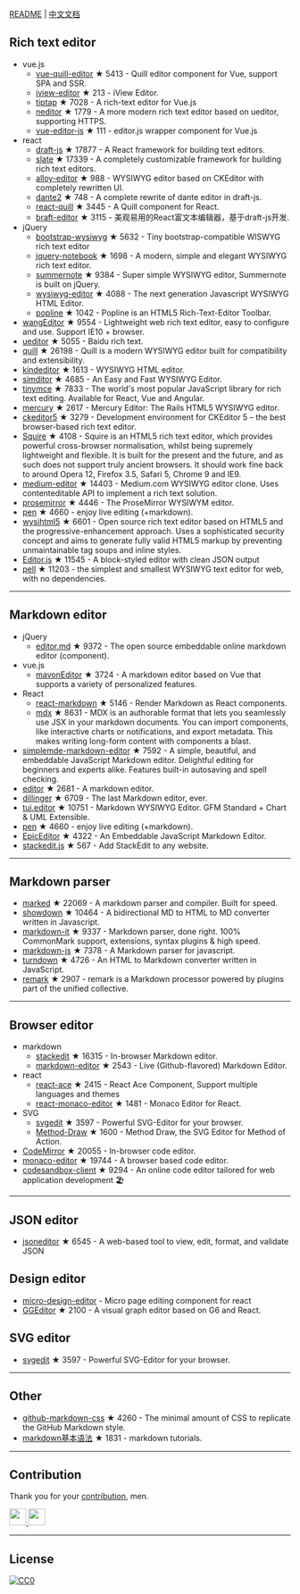 [README](README.md) | [中文文档](README_zh-CN.md)## Rich text editor- vue.js  - [vue-quill-editor](https://github.com/surmon-china/vue-quill-editor) ★ 5413 - Quill editor component for Vue, support SPA and SSR.  - [iview-editor](https://github.com/iview/iview-editor) ★ 213 - iView Editor.  - [tiptap](https://github.com/heyscrumpy/tiptap) ★ 7028 - A rich-text editor for Vue.js  - [neditor](https://github.com/notadd/neditor) ★ 1779 - A more modern rich text editor based on ueditor, supporting HTTPS.  - [vue-editor-js](https://github.com/ChangJoo-Park/vue-editor-js) ★ 111 - editor.js wrapper component for Vue.js- react  - [draft-js](https://github.com/facebook/draft-js) ★ 17877 - A React framework for building text editors.  - [slate](https://github.com/ianstormtaylor/slate) ★ 17339 - A completely customizable framework for building rich text editors.  - [alloy-editor](https://github.com/liferay/alloy-editor/) ★ 988 - WYSIWYG editor based on CKEditor with completely rewritten UI.  - [dante2](https://github.com/michelson/dante2) ★ 748 - A complete rewrite of dante editor in draft-js.  - [react-quill](https://github.com/zenoamaro/react-quill) ★ 3445 - A Quill component for React.  - [braft-editor](https://github.com/margox/braft-editor) ★ 3115 - 美观易用的React富文本编辑器，基于draft-js开发.- jQuery  - [bootstrap-wysiwyg](https://github.com/mindmup/bootstrap-wysiwyg/) ★ 5632 - Tiny bootstrap-compatible WISWYG rich text editor  - [jquery-notebook](https://github.com/raphaelcruzeiro/jquery-notebook) ★ 1698 - A modern, simple and elegant WYSIWYG rich text editor.  - [summernote](https://github.com/summernote/summernote) ★ 9384 - Super simple WYSIWYG editor, Summernote is built on jQuery.  - [wysiwyg-editor](https://github.com/froala/wysiwyg-editor) ★ 4088 - The next generation Javascript WYSIWYG HTML Editor.  - [popline](https://github.com/kenshin54/popline) ★ 1042 - Popline is an HTML5 Rich-Text-Editor Toolbar.- [wangEditor](https://github.com/wangfupeng1988/wangEditor) ★ 9554 - Lightweight web rich text editor, easy to configure and use. Support IE10 + browser.- [ueditor](https://github.com/fex-team/ueditor) ★ 5055 - Baidu rich text.- [quill](https://github.com/quilljs/quill) ★ 26198 - Quill is a modern WYSIWYG editor built for compatibility and extensibility.- [kindeditor](https://github.com/kindsoft/kindeditor) ★ 1613 - WYSIWYG HTML editor.- [simditor](https://github.com/mycolorway/simditor) ★ 4685 - An Easy and Fast WYSIWYG Editor.- [tinymce](https://github.com/tinymce/tinymce) ★ 7833 - The world's most popular JavaScript library for rich text editing. Available for React, Vue and Angular.- [mercury](https://github.com/jejacks0n/mercury) ★ 2617 - Mercury Editor: The Rails HTML5 WYSIWYG editor.- [ckeditor5](https://github.com/ckeditor/ckeditor5) ★ 3279 - Development environment for CKEditor 5 – the best browser-based rich text editor.- [Squire](https://github.com/neilj/Squire) ★ 4108 - Squire is an HTML5 rich text editor, which provides powerful cross-browser normalisation, whilst being supremely lightweight and flexible. It is built for the present and the future, and as such does not support truly ancient browsers. It should work fine back to around Opera 12, Firefox 3.5, Safari 5, Chrome 9 and IE9.- [medium-editor](https://github.com/yabwe/medium-editor) ★ 14403 - Medium.com WYSIWYG editor clone. Uses contenteditable API to implement a rich text solution.- [prosemirror](https://github.com/ProseMirror/prosemirror) ★ 4446 - The ProseMirror WYSIWYM editor.- [pen](https://github.com/sofish/pen) ★ 4660 - enjoy live editing (+markdown).- [wysihtml5](https://github.com/xing/wysihtml5) ★ 6601 - Open source rich text editor based on HTML5 and the progressive-enhancement approach. Uses a sophisticated security concept and aims to generate fully valid HTML5 markup by preventing unmaintainable tag soups and inline styles.- [Editor.js](https://github.com/codex-team/editor.js) ★ 11545 - A block-styled editor with clean JSON output- [pell](https://github.com/jaredreich/pell) ★ 11203 - the simplest and smallest WYSIWYG text editor for web, with no dependencies.---## Markdown editor- jQuery  - [editor.md](https://github.com/pandao/editor.md) ★ 9372 - The open source embeddable online markdown editor (component).- vue.js  - [mavonEditor](https://github.com/hinesboy/mavonEditor) ★ 3724 - A markdown editor based on Vue that supports a variety of personalized features.- React  - [react-markdown](https://github.com/rexxars/react-markdown) ★ 5146 - Render Markdown as React components.  - [mdx](https://github.com/mdx-js/mdx) ★ 8631 - MDX is an authorable format that lets you seamlessly use JSX in your markdown documents. You can import components, like interactive charts or notifications, and export metadata. This makes writing long-form content with components a blast.- [simplemde-markdown-editor](https://github.com/sparksuite/simplemde-markdown-editor) ★ 7592 -  A simple, beautiful, and embeddable JavaScript Markdown editor. Delightful editing for beginners and experts alike. Features built-in autosaving and spell checking.- [editor](https://github.com/lepture/editor) ★ 2681 - A markdown editor.- [dillinger](https://github.com/joemccann/dillinger) ★ 6709 - The last Markdown editor, ever.- [tui.editor](https://github.com/nhnent/tui.editor) ★ 10751 - Markdown WYSIWYG Editor. GFM Standard + Chart & UML Extensible.- [pen](https://github.com/sofish/pen) ★ 4660 - enjoy live editing (+markdown).- [EpicEditor](https://github.com/OscarGodson/EpicEditor) ★ 4322 - An Embeddable JavaScript Markdown Editor.- [stackedit.js](https://github.com/benweet/stackedit.js) ★ 567 - Add StackEdit to any website.---## Markdown parser- [marked](https://github.com/markedjs/marked) ★ 22069 - A markdown parser and compiler. Built for speed.- [showdown](https://github.com/showdownjs/showdown) ★ 10464 - A bidirectional MD to HTML to MD converter written in Javascript.- [markdown-it](https://github.com/markdown-it/markdown-it) ★ 9337 - Markdown parser, done right. 100% CommonMark support, extensions, syntax plugins & high speed.- [markdown-js](https://github.com/evilstreak/markdown-js) ★ 7378 - A Markdown parser for javascript.- [turndown](https://github.com/domchristie/turndown) ★ 4726 - An HTML to Markdown converter written in JavaScript.- [remark](https://github.com/remarkjs/remark) ★ 2907 - remark is a Markdown processor powered by plugins part of the unified collective.---## Browser editor- markdown  - [stackedit](https://github.com/benweet/stackedit) ★ 16315 - In-browser Markdown editor.  - [markdown-editor](https://github.com/jbt/markdown-editor) ★ 2543 - Live (Github-flavored) Markdown Editor.- react  - [react-ace](https://github.com/securingsincity/react-ace) ★ 2415 - React Ace Component, Support multiple languages and themes  - [react-monaco-editor](https://github.com/react-monaco-editor/react-monaco-editor) ★ 1481 - Monaco Editor for React.- SVG  - [svgedit](https://github.com/SVG-Edit/svgedit) ★ 3597 - Powerful SVG-Editor for your browser.  - [Method-Draw](https://github.com/methodofaction/Method-Draw) ★ 1600 - Method Draw, the SVG Editor for Method of Action.- [CodeMirror](https://github.com/codemirror/CodeMirror) ★ 20055 - In-browser code editor.- [monaco-editor](https://github.com/Microsoft/monaco-editor) ★ 19744 - A browser based code editor.- [codesandbox-client](https://github.com/codesandbox/codesandbox-client) ★ 9294 - An online code editor tailored for web application development 🏖️---## JSON editor- [jsoneditor](https://github.com/josdejong/jsoneditor) ★ 6545 - A web-based tool to view, edit, format, and validate JSON## Design editor- [micro-design-editor](https://github.com/xjh22222228/micro-design-editor) - Micro page editing component for react- [GGEditor](https://github.com/alibaba/GGEditor) ★ 2100 - A visual graph editor based on G6 and React.## SVG editor- [svgedit](https://github.com/SVG-Edit/svgedit) ★ 3597 - Powerful SVG-Editor for your browser.---## Other- [github-markdown-css](https://github.com/sindresorhus/github-markdown-css) ★ 4260 - The minimal amount of CSS to replicate the GitHub Markdown style.- [markdown基本语法](https://github.com/younghz/Markdown) ★ 1831 - markdown tutorials.---## ContributionThank you for your [contribution](https://github.com/xjh22222228/awesome-web-editor/issues), men.<a href="https://github.com/1c7/">  <img src="https://avatars1.githubusercontent.com/u/1804755?s=460&v=4" width="30px" height="30px" /></a><a href="https://github.com/ChangJoo-Park/">  <img src="https://avatars1.githubusercontent.com/u/1451365?s=460&v=4" width="30px" height="30px" /></a>---## License[![CC0](http://mirrors.creativecommons.org/presskit/buttons/88x31/svg/cc-zero.svg)](https://creativecommons.org/publicdomain/zero/1.0/)
